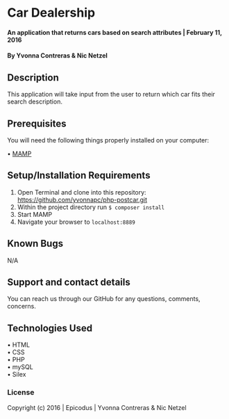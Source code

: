 # Car Dealership

#### An application that returns cars based on search attributes | February 11, 2016

#### By Yvonna Contreras & Nic Netzel

## Description

This application will take input from the user to return which car fits their search description.

## Prerequisites

You will need the following things properly installed on your computer:

• [MAMP](https://www.mamp.info/en/downloads/)

## Setup/Installation Requirements

1. Open Terminal and clone into this repository: https://github.com/yvonnapc/php-postcar.git<br>
2. Within the project directory run ```$ composer install``` <br>
3. Start MAMP<br>
4. Navigate your browser to ```localhost:8889```<br>

## Known Bugs

N/A

## Support and contact details

You can reach us through our GitHub for any questions, comments, concerns.

## Technologies Used

• HTML<br>
• CSS<br>
• PHP<br>
• mySQL<br>
• Silex<br>

### License

Copyright (c) 2016 |  Epicodus  |  Yvonna Contreras & Nic Netzel
